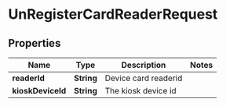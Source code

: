 
# UnRegisterCardReaderRequest

## Properties
Name | Type | Description | Notes
------------ | ------------- | ------------- | -------------
**readerId** | **String** | Device card readerid | 
**kioskDeviceId** | **String** | The kiosk device id | 



